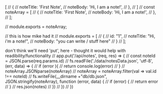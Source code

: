 
[
//     {
//       noteTitle: 'First Note',
//       noteBody: 'Hi, I am a note!',
//     },
//   ]
// const noteArray = [
//     {
//       noteTitle: 'First Note',
//       noteBody: 'Hi, I am a note!',
//     },
//   ];
  
 
//   module.exports = noteArray;

// this is how mike had it 
// module.exports = [
//     {
//         id: "1",
//         noteTitle: "Hi, i'm a note!",
//         noteBody: "you can write / stuff here"
//     }
// ];

don't think we'll need 'put', here - thought it would help with readibility/functionality
    // app.put('/api/notes', (req, res) => {
    //     const noteId = JSON.parse(req.params.id)
    //     fs.readFile('./data/notesData.json', 'utf-8', (err, data) => {
    //         if (error ){
    //             return console.log(error)
    //           }
    //           noteArray.JSONparse(noteArray)
    //           noteArray = noteArray.filter(val => val.id !== noteId)
    //           fs.writeFile(__dirname +"db/db.json", JSON.stringify(noteArray), function (error, data) {
    //             if (error) {
    //               return error
    //             }
    //             res.json(notes)
    //           })
    //         })
    //       })